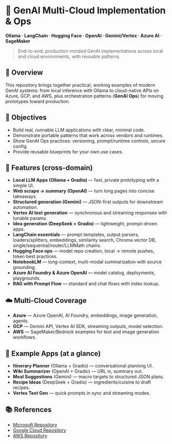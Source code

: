  # 🧠 GenAI Multi-Cloud Implementation & Ops

**Ollama · LangChain · Hugging Face · OpenAI · Gemini/Vertex · Azure AI · SageMaker**

> End-to-end, production-minded GenAI implementations across local and cloud environments, with reusable patterns.

## 🚀 Overview

This repository brings together practical, working examples of modern GenAI systems: from local inference with Ollama to cloud-native APIs on Azure, GCP, and AWS, plus orchestration patterns (**GenAI Ops**) for moving prototypes toward production.

## 🎯 Objectives

* Build real, runnable LLM applications with clear, minimal code.
* Demonstrate portable patterns that work across vendors and runtimes.
* Show GenAI Ops practices: versioning, prompt/runtime controls, secure config.
* Provide reusable blueprints for your own use cases.

## 🧩 Features (cross-domain)

* **Local LLM Apps (Ollama + Gradio)** — fast, private prototyping with a simple UI.
* **Web scrape → summary (OpenAI)** — turn long pages into concise takeaways.
* **Structured generation (Gemini)** — JSON-first outputs for downstream automation.
* **Vertex AI text generation** — synchronous and streaming responses with tunable params.
* **Idea generation (DeepSeek + Gradio)** — lightweight, prompt-driven apps.
* **LangChain essentials** — prompt templates, output parsers, loaders/splitters, embeddings, similarity search, Chroma vector DB, single/sequential/router/LLMMath chains.
* **Hugging Face ops** — model repo creation, local → remote pushes, token best practices.
* **NotebookLM** — long-context, multi-modal summarization with source grounding.
* **Azure AI Foundry & Azure OpenAI** — model catalog, deployments, playgrounds.
* **RAG with Prompt Flow** — standard and chat flows with index lookup.

## ☁️ Multi-Cloud Coverage

* **Azure** — Azure OpenAI, AI Foundry, embeddings, image generation, agents.
* **GCP** — Gemini API, Vertex AI SDK, streaming outputs, model selection.
* **AWS** — SageMaker/Bedrock examples for text and image generation workflows.


## 🧪 Example Apps (at a glance)

* **Itinerary Planner** (Ollama + Gradio) — conversational planning UI.
* **Wiki Summarizer** (OpenAI + Gradio) — URL in, summary out.
* **Meal Suggestions** (Gemini) — macro targets to structured JSON plans.
* **Recipe Ideas** (DeepSeek + Gradio) — ingredients/cuisine to draft recipes.
* **Vertex Text Gen** — quick prompts in sync and streaming modes.

## 📚 References

* [Microsoft Repository](https://github.com/Azure/azure-openai-samples)
* [Google Cloud Repository](https://github.com/GoogleCloudPlatform/generative-ai)
* [AWS Repository](https://github.com/aws-samples/amazon-sagemaker-genai-sample-notebooks)

